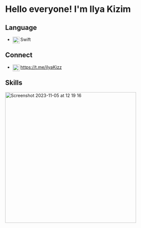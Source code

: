 # Hello everyone! I'm Ilya Kizim

## Language
- Swift <img align="left" alt="swift" width="22px" src="https://cdn.jsdelivr.net/npm/simple-icons@v3/icons/swift.svg"/>

## Connect
- https://t.me/ilyaKizz <img align="left" alt="xcodingwithalfian |" width="22px" src="https://cdn.jsdelivr.net/npm/simple-icons@v3/icons/telegram.svg"/>

## Skills
<img width="420" alt="Screenshot 2023-11-05 at 12 19 16" src="https://github.com/IlyaKizim/IlyaKizim/assets/122359658/2cd00980-0d29-45d1-adb1-42843ca2abad">
